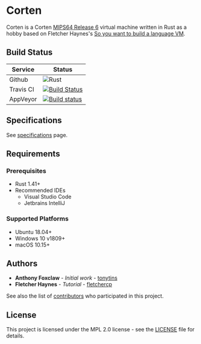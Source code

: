 # Corten

Corten is a Corten [MIPS64 Release 6](https://en.wikipedia.org/wiki/MIPS_architecture#MIPS32/MIPS64_Release_6)  virtual machine written in Rust as a hobby based on Fletcher Haynes's [So you want to build a language VM](https://blog.subnetzero.io/post/building-language-vm-part-01/).

## Build Status

| Service   | Status                                                                                                                                    |
| --------- | ----------------------------------------------------------------------------------------------------------------------------------------- |
| Github    | ![Rust](https://github.com/tonytins/corten/workflows/Rust/badge.svg)                                                                      |
| Travis CI | [![Build Status](https://travis-ci.org/tonytins/corten.svg?branch=master)](https://travis-ci.org/tonytins/corten)                         |
| AppVeyor  | [![Build status](https://ci.appveyor.com/api/projects/status/ffru6ik26j2b87ko?svg=true)](https://ci.appveyor.com/project/tonytins/corten) |

## Specifications

See [specifications](docs/spec.md) page.

## Requirements

### Prerequisites

- Rust 1.41+
- Recommended IDEs
  - Visual Studio Code
  - Jetbrains IntelliJ

### Supported Platforms

- Ubuntu 18.04+
- Windows 10 v1809+
- macOS 10.15+

## Authors

- **Anthony Foxclaw** - *Initial work* - [tonytins](https://github.com/tonytins)
- **Fletcher Haynes** - *Tutorial* - [fletchercp](https://gitlab.com/fletchercp)

See also the list of [contributors](https://github.com/tonytins/simtactics/contributors) who participated in this project.

## License

This project is licensed under the MPL 2.0 license - see the [LICENSE](LICENSE) file for details.

